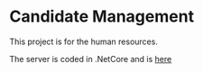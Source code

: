 # Candidate Management
This project is for the human resources.

The server is coded in .NetCore and is [here](docs/DotNet_Core_.md)
